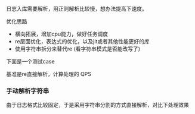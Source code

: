 日志入库需要解析，用正则解析比较慢，想办法提高下速度。

优化思路

- 横向拓展，增加cpu能力，做好任务调度
- re层面优化，表达式的优化，以及jit或者其他性能更好的库
- 使用字符串拆分来替代re (看字符串模式是否能改写了)


下面是一个测试case

基准是re直接解析，计算处理的 QPS

### 手动解析字符串

由于日志格式比较固定，于是采用字符串分割的方式直接解析，对比下处理效果


